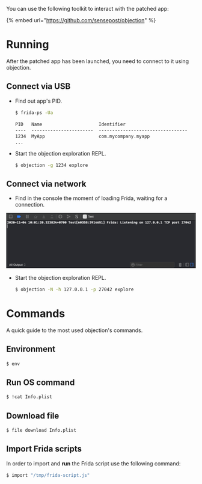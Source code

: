 You can use the following toolkit to interact with the patched app:

{% embed url="https://github.com/sensepost/objection" %}

# Running

After the patched app has been launched, you need to connect to it using objection.

## Connect via USB

- Find out app's PID.

    ```bash
    $ frida-ps -Ua
    ```

    ```
    PID   Name                     Identifier
    ----  -----------------------  ---------------------------------
    1234  MyApp                    com.mycompany.myapp
    ...
    ```

- Start the objection exploration REPL.

    ```bash
    $ objection -g 1234 explore
    ```

## Connect via network

- Find in the console the moment of loading Frida, waiting for a connection.

![xcode-deploy-console-output](img/xcode-deploy-console-output.png)

- Start the objection exploration REPL.

    ```bash
    $ objection -N -h 127.0.0.1 -p 27042 explore
    ```

# Commands

A quick guide to the most used objection's commands.

## Environment

```bash
$ env
```

## Run OS command

```bash
$ !cat Info.plist 
```

## Download file

```bash
$ file download Info.plist
```

## Import Frida scripts

In order to import and **run** the Frida script use the following command:

```bash
$ import "/tmp/frida-script.js"
```
